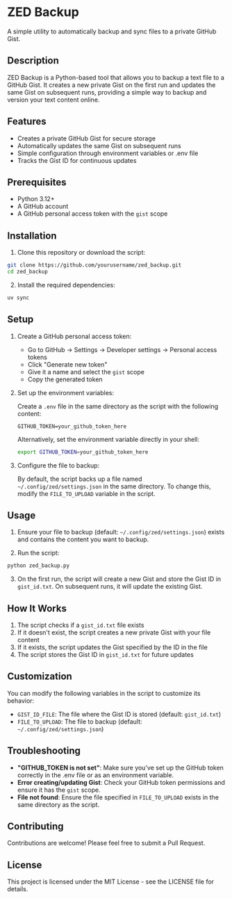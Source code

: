 # ZED Backup

A simple utility to automatically backup and sync files to a private GitHub Gist.

## Description

ZED Backup is a Python-based tool that allows you to backup a text file to a GitHub Gist. It creates a new private Gist on the first run and updates the same Gist on subsequent runs, providing a simple way to backup and version your text content online.

## Features

- Creates a private GitHub Gist for secure storage
- Automatically updates the same Gist on subsequent runs
- Simple configuration through environment variables or .env file
- Tracks the Gist ID for continuous updates

## Prerequisites

- Python 3.12+
- A GitHub account
- A GitHub personal access token with the `gist` scope

## Installation

1. Clone this repository or download the script:

```bash
git clone https://github.com/yourusername/zed_backup.git
cd zed_backup
```

2. Install the required dependencies:

```bash
uv sync
```

## Setup

1. Create a GitHub personal access token:
   - Go to GitHub → Settings → Developer settings → Personal access tokens
   - Click "Generate new token"
   - Give it a name and select the `gist` scope
   - Copy the generated token

2. Set up the environment variables:

   Create a `.env` file in the same directory as the script with the following content:
   ```
   GITHUB_TOKEN=your_github_token_here
   ```

   Alternatively, set the environment variable directly in your shell:
   ```bash
   export GITHUB_TOKEN=your_github_token_here
   ```

3. Configure the file to backup:

   By default, the script backs up a file named `~/.config/zed/settings.json` in the same directory. To change this, modify the `FILE_TO_UPLOAD` variable in the script.

## Usage

1. Ensure your file to backup (default: `~/.config/zed/settings.json`) exists and contains the content you want to backup.

2. Run the script:

```bash
python zed_backup.py
```

3. On the first run, the script will create a new Gist and store the Gist ID in `gist_id.txt`. On subsequent runs, it will update the existing Gist.

## How It Works

1. The script checks if a `gist_id.txt` file exists
2. If it doesn't exist, the script creates a new private Gist with your file content
3. If it exists, the script updates the Gist specified by the ID in the file
4. The script stores the Gist ID in `gist_id.txt` for future updates

## Customization

You can modify the following variables in the script to customize its behavior:

- `GIST_ID_FILE`: The file where the Gist ID is stored (default: `gist_id.txt`)
- `FILE_TO_UPLOAD`: The file to backup (default: `~/.config/zed/settings.json`)

## Troubleshooting

- **"GITHUB_TOKEN is not set"**: Make sure you've set up the GitHub token correctly in the .env file or as an environment variable.
- **Error creating/updating Gist**: Check your GitHub token permissions and ensure it has the `gist` scope.
- **File not found**: Ensure the file specified in `FILE_TO_UPLOAD` exists in the same directory as the script.

## Contributing

Contributions are welcome! Please feel free to submit a Pull Request.

## License

This project is licensed under the MIT License - see the LICENSE file for details.
